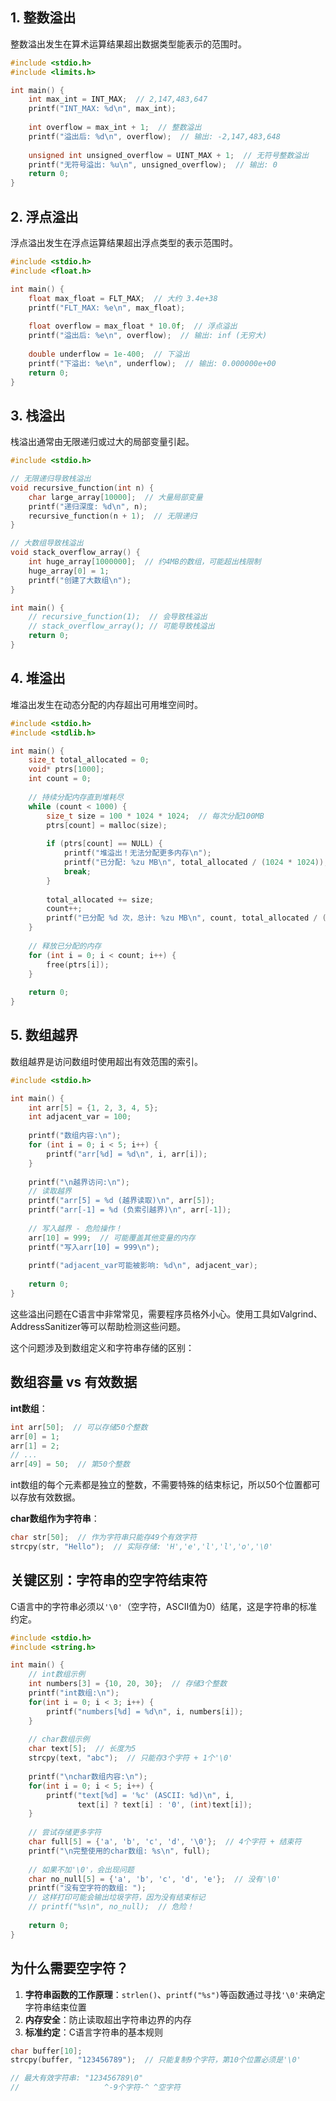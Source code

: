 ## 1. 整数溢出

整数溢出发生在算术运算结果超出数据类型能表示的范围时。

````c
#include <stdio.h>
#include <limits.h>

int main() {
    int max_int = INT_MAX;  // 2,147,483,647
    printf("INT_MAX: %d\n", max_int);
    
    int overflow = max_int + 1;  // 整数溢出
    printf("溢出后: %d\n", overflow);  // 输出: -2,147,483,648
    
    unsigned int unsigned_overflow = UINT_MAX + 1;  // 无符号整数溢出
    printf("无符号溢出: %u\n", unsigned_overflow);  // 输出: 0
    return 0;
}
````

## 2. 浮点溢出

浮点溢出发生在浮点运算结果超出浮点类型的表示范围时。

````c
#include <stdio.h>
#include <float.h>

int main() {
    float max_float = FLT_MAX;  // 大约 3.4e+38
    printf("FLT_MAX: %e\n", max_float);
    
    float overflow = max_float * 10.0f;  // 浮点溢出
    printf("溢出后: %e\n", overflow);  // 输出: inf (无穷大)
    
    double underflow = 1e-400;  // 下溢出
    printf("下溢出: %e\n", underflow);  // 输出: 0.000000e+00
    return 0;
}
````

## 3. 栈溢出

栈溢出通常由无限递归或过大的局部变量引起。

````c
#include <stdio.h>

// 无限递归导致栈溢出
void recursive_function(int n) {
    char large_array[10000];  // 大量局部变量
    printf("递归深度: %d\n", n);
    recursive_function(n + 1);  // 无限递归
}

// 大数组导致栈溢出
void stack_overflow_array() {
    int huge_array[1000000];  // 约4MB的数组，可能超出栈限制
    huge_array[0] = 1;
    printf("创建了大数组\n");
}

int main() {
    // recursive_function(1);  // 会导致栈溢出
    // stack_overflow_array(); // 可能导致栈溢出
    return 0;
}
````

## 4. 堆溢出

堆溢出发生在动态分配的内存超出可用堆空间时。

````c
#include <stdio.h>
#include <stdlib.h>

int main() {
    size_t total_allocated = 0;
    void* ptrs[1000];
    int count = 0;
    
    // 持续分配内存直到堆耗尽
    while (count < 1000) {
        size_t size = 100 * 1024 * 1024;  // 每次分配100MB
        ptrs[count] = malloc(size);
        
        if (ptrs[count] == NULL) {
            printf("堆溢出！无法分配更多内存\n");
            printf("已分配: %zu MB\n", total_allocated / (1024 * 1024));
            break;
        }
        
        total_allocated += size;
        count++;
        printf("已分配 %d 次，总计: %zu MB\n", count, total_allocated / (1024 * 1024));
    }
    
    // 释放已分配的内存
    for (int i = 0; i < count; i++) {
        free(ptrs[i]);
    }
    
    return 0;
}
````

## 5. 数组越界

数组越界是访问数组时使用超出有效范围的索引。

````c
#include <stdio.h>

int main() {
    int arr[5] = {1, 2, 3, 4, 5};
    int adjacent_var = 100;
    
    printf("数组内容:\n");
    for (int i = 0; i < 5; i++) {
        printf("arr[%d] = %d\n", i, arr[i]);
    }
    
    printf("\n越界访问:\n");
    // 读取越界
    printf("arr[5] = %d (越界读取)\n", arr[5]);
    printf("arr[-1] = %d (负索引越界)\n", arr[-1]);
    
    // 写入越界 - 危险操作！
    arr[10] = 999;  // 可能覆盖其他变量的内存
    printf("写入arr[10] = 999\n");
    
    printf("adjacent_var可能被影响: %d\n", adjacent_var);
    
    return 0;
}
````

这些溢出问题在C语言中非常常见，需要程序员格外小心。使用工具如Valgrind、AddressSanitizer等可以帮助检测这些问题。


这个问题涉及到数组定义和字符串存储的区别：

## 数组容量 vs 有效数据

**int数组**：
````c
int arr[50];  // 可以存储50个整数
arr[0] = 1;
arr[1] = 2;
// ...
arr[49] = 50;  // 第50个整数
````

int数组的每个元素都是独立的整数，不需要特殊的结束标记，所以50个位置都可以存放有效数据。

**char数组作为字符串**：
````c
char str[50];  // 作为字符串只能存49个有效字符
strcpy(str, "Hello");  // 实际存储: 'H','e','l','l','o','\0'
````

## 关键区别：字符串的空字符结束符

C语言中的字符串必须以`'\0'`（空字符，ASCII值为0）结尾，这是字符串的标准约定。

````c
#include <stdio.h>
#include <string.h>

int main() {
    // int数组示例
    int numbers[3] = {10, 20, 30};  // 存储3个整数
    printf("int数组:\n");
    for(int i = 0; i < 3; i++) {
        printf("numbers[%d] = %d\n", i, numbers[i]);
    }
    
    // char数组示例
    char text[5];  // 长度为5
    strcpy(text, "abc");  // 只能存3个字符 + 1个'\0'
    
    printf("\nchar数组内容:\n");
    for(int i = 0; i < 5; i++) {
        printf("text[%d] = '%c' (ASCII: %d)\n", i, 
               text[i] ? text[i] : '0', (int)text[i]);
    }
    
    // 尝试存储更多字符
    char full[5] = {'a', 'b', 'c', 'd', '\0'};  // 4个字符 + 结束符
    printf("\n完整使用的char数组: %s\n", full);
    
    // 如果不加'\0'，会出现问题
    char no_null[5] = {'a', 'b', 'c', 'd', 'e'};  // 没有'\0'
    printf("没有空字符的数组: ");
    // 这样打印可能会输出垃圾字符，因为没有结束标记
    // printf("%s\n", no_null);  // 危险！
    
    return 0;
}
````

## 为什么需要空字符？

1. **字符串函数的工作原理**：`strlen()`、`printf("%s")`等函数通过寻找`'\0'`来确定字符串结束位置
2. **内存安全**：防止读取超出字符串边界的内存
3. **标准约定**：C语言字符串的基本规则

````c
char buffer[10];
strcpy(buffer, "123456789");  // 只能复制9个字符，第10个位置必须是'\0'

// 最大有效字符串: "123456789\0"
//                   ^-9个字符-^ ^空字符
````

